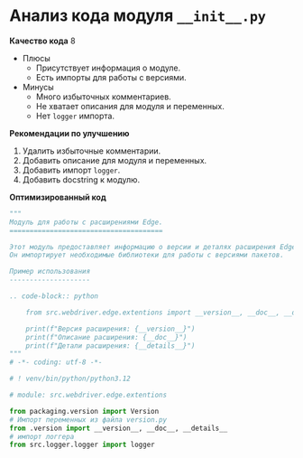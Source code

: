 # Анализ кода модуля `__init__.py`

**Качество кода**
8
- Плюсы
    - Присутствует информация о модуле.
    - Есть импорты для работы с версиями.
- Минусы
    - Много избыточных комментариев.
    - Не хватает описания для модуля и переменных.
    - Нет `logger` импорта.

**Рекомендации по улучшению**

1. Удалить избыточные комментарии.
2. Добавить описание для модуля и переменных.
3. Добавить импорт `logger`.
4. Добавить docstring к модулю.

**Оптимизированный код**
```python
"""
Модуль для работы с расширениями Edge.
======================================

Этот модуль предоставляет информацию о версии и деталях расширения Edge.
Он импортирует необходимые библиотеки для работы с версиями пакетов.

Пример использования
--------------------

.. code-block:: python

    from src.webdriver.edge.extentions import __version__, __doc__, __details__

    print(f"Версия расширения: {__version__}")
    print(f"Описание расширения: {__doc__}")
    print(f"Детали расширения: {__details__}")
"""
# -*- coding: utf-8 -*-

# ! venv/bin/python/python3.12

# module: src.webdriver.edge.extentions

from packaging.version import Version
# Импорт переменных из файла version.py
from .version import __version__, __doc__, __details__
# импорт логгера
from src.logger.logger import logger
```